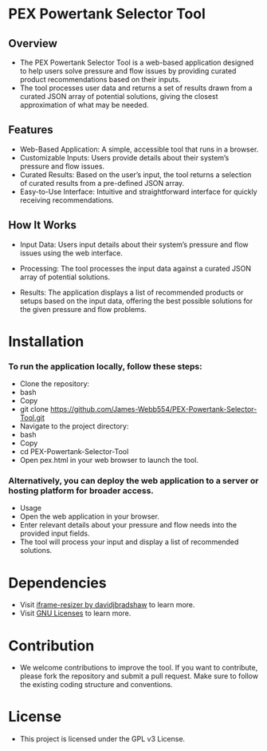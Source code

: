 # PEX Powertank Selector Tool

## Overview

- The PEX Powertank Selector Tool is a web-based application designed to help users solve pressure and flow issues by providing curated product recommendations based on their inputs.
- The tool processes user data and returns a set of results drawn from a curated JSON array of potential solutions, giving the closest approximation of what may be needed.

## Features

- Web-Based Application: A simple, accessible tool that runs in a browser.
- Customizable Inputs: Users provide details about their system’s pressure and flow issues.
- Curated Results: Based on the user’s input, the tool returns a selection of curated results from a pre-defined JSON array.
- Easy-to-Use Interface: Intuitive and straightforward interface for quickly receiving recommendations.

## How It Works

- Input Data: Users input details about their system’s pressure and flow issues using the web interface.

- Processing: The tool processes the input data against a curated JSON array of potential solutions.

- Results: The application displays a list of recommended products or setups based on the input data, offering the best possible solutions for the given pressure and flow problems.

# Installation

### To run the application locally, follow these steps:

- Clone the repository:
- bash
- Copy
- git clone https://github.com/James-Webb554/PEX-Powertank-Selector-Tool.git
- Navigate to the project directory:
- bash
- Copy
- cd PEX-Powertank-Selector-Tool
- Open pex.html in your web browser to launch the tool.

### Alternatively, you can deploy the web application to a server or hosting platform for broader access.

- Usage
- Open the web application in your browser.
- Enter relevant details about your pressure and flow needs into the provided input fields.
- The tool will process your input and display a list of recommended solutions.

# Dependencies
- Visit [iframe-resizer by davidjbradshaw](https://github.com/davidjbradshaw/iframe-resizer) to learn more.
- Visit [GNU Licenses](https://www.gnu.org/licenses/gpl-faq.html#GPLRequireSourcePostedPublic) to learn more.

# Contribution
- We welcome contributions to improve the tool. If you want to contribute, please fork the repository and submit a pull request. Make sure to follow the existing coding structure and conventions.

# License
- This project is licensed under the GPL v3 License.
